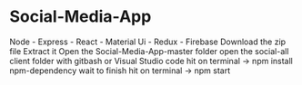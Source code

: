 # Social-Media-App
Node - Express - React - Material Ui - Redux - Firebase
Download the zip file
Extract it
Open the Social-Media-App-master folder
open the social-all client folder with gitbash or Visual Studio code
hit on terminal -> npm install npm-dependency
wait to finish
hit on terminal -> npm start
